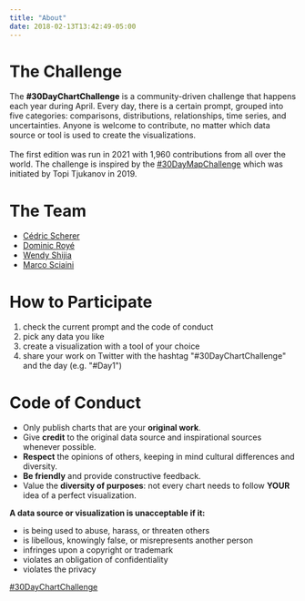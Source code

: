 ```yaml
---
title: "About"
date: 2018-02-13T13:42:49-05:00
---
```


# The Challenge

The <b style='font-weight:800;'>#30DayChartChallenge</b> is a community-driven challenge that happens each year during April. Every day, there is a certain prompt, grouped into five categories: comparisons, distributions, relationships, time series, and uncertainties. Anyone is welcome to contribute, no matter which data source or tool is used to create the visualizations.<br><br>
The first edition was run in 2021 with 1,960 contributions from all over the world. The challenge is inspired by the <a href='https://30daymapchallenge.com/'>#30DayMapChallenge</a> which was initiated by Topi Tjukanov in 2019.

# The Team

<ul style='font-weight:400;'>
    <li><a href="https://twitter.com/CedScherer" target='_blank'>Cédric Scherer</a></li>
    <li><a href="https://twitter.com/dr_xeo" target='_blank'>Dominic Royé</a></li>
    <li><a href="https://twitter.com/ShijiaWendy" target='_blank'>Wendy Shijia</a></li>
    <li><a href="https://twitter.com/shinysci" target='_blank'>Marco Sciaini</a></li>
</ul>

# How to Participate
      
1. check the current prompt and the code of conduct
2. pick any data you like
3. create a visualization with a tool of your choice</li>
4. share your work on Twitter with the hashtag "#30DayChartChallenge" and the day (e.g. "#Day1")

# Code of Conduct

* Only publish charts that are your <b>original work</b>.
* Give <b>credit</b> to the original data source and inspirational sources whenever possible.
* <b>Respect</b> the opinions of others, keeping in mind cultural differences and diversity.
* <b>Be friendly</b> and provide constructive feedback.</li>
* Value the <b>diversity of purposes</b>: not every chart needs to follow <b>YOUR</b> idea of a perfect visualization.

<b>A data source or visualization is unacceptable if it:</b>

* is being used to abuse, harass, or threaten others
* is libellous, knowingly false, or misrepresents another person
* infringes upon a copyright or trademark
* violates an obligation of confidentiality
* violates the privacy

<footer class="flex-container footer"><a href='https://twitter.com/30DayChartChall' target='_blank'>#30DayChartChallenge</a></footer>

